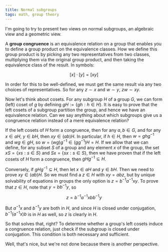 ```yaml
---
title: Normal subgroups
tags: math, group theory
---
```


I'm going to try to present two views on normal subgroups, an algebraic view and a geometric view.

A **group congruence** is an equivalence relation on a group that enables you to define a group product on the equivalence classes. How we define this group product is by picking any two representatives from two classes, multiplying them via the original group product, and then taking the equivalence class of the result. In symbols:

$$ [x] \cdot [y] = [xy]$$

In order for this to be well-defined, we must get the same result via any two choices of representatives. So for any $z \sim x$ and $w \sim y$, $zw \sim xy$.

Now let's think about cosets. For any subgroup $H$ of a group $G$, we can form (left) coset of $g$ by defining $gH := \{gh : h \in H\}$. It is easy to prove that the left cosets of a subgroup partition the group, and hence we have an equivalence relation. Can we say anything about which subgroups give us a congruence relation instead of a mere equivalence relation?

If the left cosets of $H$ form a congruence, then for any $a, b \in G$, and for any $x \in aH$, $y \in bH$, then $xy \in (ab)H$. In particular, if $h \in H$, then $w = ghg^{-1}$ and $wg \in gH$, so  $w = (wg)g^{-1} \in (g g^{-1}) H = H$. If we allow that we can define, for any subset $S$ of a group and any element $x$ of the group, the set $xS = \{xs : s \in S\}$ and $Sx = \{sx : s \in S\}$, then we have proven that if the left cosets of $H$ form a congruence, then $gHg^{-1} \subseteq H$.

Conversely, if $gHg^{-1} \subseteq H$, then let $x \in aH$ and $y \in bH$. Then we need to prove $xy \in (ab)H$. So we must find a $z \in H$ with $xy = abz$, but by unique solvability of equations in groups the only option is $z = b^{-1} a^{-1} x y$. To prove that $z \in H$, note that $y = b b^{-1} y$, so

$$z = b^{-1} a^{-1} x b b^{-1} y$$

But $a^{-1} x$ and $b^{-1} y$ are both in $H$, and since $H$ is closed under conjugation, $b^{-1} (a^{-1} x) b$ is in $H$ as well, so $z$ is clearly in $H$.

So that solves that, right? To determine whether a group's left cosets induce a congruence relation, just check if the subgroup is closed under conjugation. This condition is both necessary and sufficient.

Well, that's nice, but we're not done because there is another perspective.
